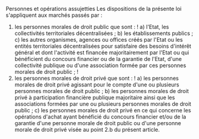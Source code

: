 Personnes et opérations assujetties
Les dispositions de la présente loi s'appliquent aux marchés passés par
:
1.   les personnes morales de droit public que sont :
!
a)  l'Etat, les collectivités territoriales décentralisées ;
b)  les établissements publics ;
c)  les autres organismes, agences ou offices créés par l'Etat ou les
entités territoriales décentralisées pour satisfaire des besoins
d'intérêt général et dont l'activité est financée majoritairement
par l'Etat ou qui bénéficient du concours financier ou de la
garantie de l'Etat, d'une collectivité publique ou d'une
association formée par ces personnes morales de droit public ;
!
2.   les personnes morales de droit privé que sont :
!
a)  les personnes morales de droit privé agissant pour le compte d'une
ou plusieurs personnes morales de droit public ;
b)  les personnes morales de droit privé à participation financière
publique majoritaire ainsi que les associations formées par une ou
plusieurs personnes morales de droit public ;
c)  les personnes morales de droit privé en ce qui concerne les
opérations d'achat ayant bénéficié du concours financier et/ou de
la garantie d'une personne morale de droit public ou d'une
personne morale de droit privé visée au point 2.b du présent
article.